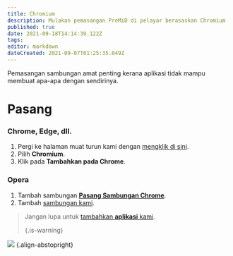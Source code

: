 ```yaml
---
title: Chromium
description: Mulakan pemasangan PreMiD di pelayar berasaskan Chromium
published: true
date: 2021-09-18T14:14:39.122Z
tags:
editor: markdown
dateCreated: 2021-09-07T01:25:35.049Z
---
```


Pemasangan sambungan amat penting kerana aplikasi tidak mampu membuat apa-apa dengan sendirinya.

# Pasang
### Chrome, Edge, dll.
1. Pergi ke halaman muat turun kami dengan [mengklik di sini](https://premid.app/downloads).
2. Pilih **Chromium**.
3. Klik pada **Tambahkan pada Chrome**.

### Opera
1. Tambah sambungan **[Pasang Sambungan Chrome](https://addons.opera.com/en/extensions/details/install-chrome-extensions/)**.
2. Tambah [sambungan kami](https://premid.app/downloads).

> Jangan lupa untuk [tambahkan **aplikasi** kami](/install). 
> 
> {.is-warning}

![](https://img.icons8.com/color/2x/chrome.png) {.align-abstopright}